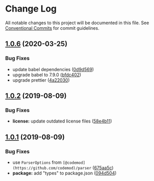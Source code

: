 # Change Log

All notable changes to this project will be documented in this file.
See [Conventional Commits](https://conventionalcommits.org) for commit guidelines.

## [1.0.6](https://github.com/codemod-js/codemod/compare/@codemod/core@1.0.4...@codemod/core@1.0.6) (2020-03-25)

### Bug Fixes

- update babel dependencies ([0d9d569](https://github.com/codemod-js/codemod/commit/0d9d56985dbc5d47621073561cd1617116685e5d))
- upgrade babel to 7.9.0 ([bfdc402](https://github.com/codemod-js/codemod/commit/bfdc402a6ec0d5a1068c02c07107e8f7148e8a1a))
- upgrade prettier ([4a22030](https://github.com/codemod-js/codemod/commit/4a22030af417911cad1efe44111f9da38c1cc102))

## [1.0.2](https://github.com/codemod-js/codemod/compare/@codemod/core@1.0.1...@codemod/core@1.0.2) (2019-08-09)

### Bug Fixes

- **license:** update outdated license files ([58e4b11](https://github.com/codemod-js/codemod/commit/58e4b11))

## [1.0.1](https://github.com/codemod-js/codemod/compare/@codemod/core@1.0.0...@codemod/core@1.0.1) (2019-08-09)

### Bug Fixes

- use `ParserOptions` from `[@codemod](https://github.com/codemod)/parser` ([675aa5c](https://github.com/codemod-js/codemod/commit/675aa5c))
- **package:** add "types" to package.json ([094d504](https://github.com/codemod-js/codemod/commit/094d504))

